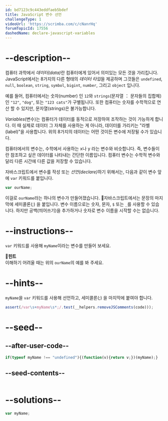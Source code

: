 ```yaml
---
id: bd7123c9c443eddfaeb5bdef
title: JavaScript 변수 선언
challengeType: 1
videoUrl: 'https://scrimba.com/c/cNanrHq'
forumTopicId: 17556
dashedName: declare-javascript-variables
---
```


# --description--

컴퓨터 과학에서 <dfn>데이터(data)</dfn>란 컴퓨터에게 있어서 의미있는 모든 것을 가리킵니다. JavaScript에서는 8가지의 다른 형태의 <dfn>데이터 타입</dfn>을 제공하며 그것들은 `undefined`, `null`, `boolean`, `string`, `symbol`, `bigint`, `number`, 그리고 `object` 입니다.

예를 들어, 컴퓨터에서는 숫자(number) 인 `12`와 `strings`(문자열 ： 문자들의 집합체) 인 `"12"`, `"dog"`, 또는 `"123 cats"`가 구별됩니다. 또한 컴퓨터는 숫자를 수학적으로 연산 할 수 있지만, 문자열(strings)은 불가능합니다.

<dfn>Variables</dfn>(변수)는 컴퓨터가 데이터를 동적으로 저장하여 조작하는 것이 가능하게 합니다. 이 때 실제로 데이터 그 자체를 사용하는 게 아니라, 데이터를 가리키는 "라벨(label)"을 사용합니다. 위의 8가지의 데이터는 어떤 것이든 변수에 저장될 수가 있습니다.

컴퓨터에서의 변수는, 수학에서 사용하는 x나 y 라는 변수와 비슷합니다. 즉, 변수들이란 참조하고 싶은 데이터를 나타내는 간단한 이름입니다. 컴퓨터 변수는 수학적 변수와 달리 다른 시간에 다른 값을 저장할 수 있습니다.

자바스크립트에서 변수를 작성 또는 <dfn>선언(declare)</dfn>하기 위해서는, 다음과 같이 변수 앞에 `var` 키워드를 붙입니다.

```js
var ourName;
```

이걸로 `ourName`라는 하나의 변수가 만들어졌습니다. 자바스크립트에서는 문장의 마지막에 세미콜론(;) 을 붙입니다. 변수 이름으로는 숫자, 문자, `$` 또는 `_`를 사용할 수 있습니다. 하지만 공백(띄어쓰기)을 추가하거나 숫자로 변수 이름을 시작할 수는 없습니다.

# --instructions--

`var` 키워드를 사용해 `myName`이라는 변수를 만들어 보세요.

**힌트**  
이해하기 어려울 때는 위의 `ourName`의 예를 봐 주세요.

# --hints--

`myName`을 `var` 키워드를 사용해 선언하고, 세미콜론(;) 을 마지막에 붙여야 합니다.

```js
assert(/var\s+myName\s*;/.test(__helpers.removeJSComments(code)));
```

# --seed--

## --after-user-code--

```js
if(typeof myName !== "undefined"){(function(v){return v;})(myName);}
```

## --seed-contents--

```js

```

# --solutions--

```js
var myName;
```
